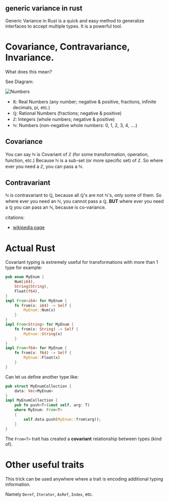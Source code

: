 generic variance in rust
---

Generic Variance in Rust is a quick and easy method to
generalize interfaces to accept multiple types. It is
a powerful tool.

# Covariance, Contravariance, Invariance.

What does this mean?


See Diagram:

![Numbers](/rust/variance/Number-systems.svg.png)

* ℝ: Real Numbers (any number; negative & positive, fractions, infinite decimals, pi, etc.)
* ℚ: Rational Numbers (fractions; negative & positive)
* ℤ: Integers (whole numbers; negative & positive)
* ℕ: Numbers (non-negative whole numbers: 0, 1, 2, 3, 4, ....)

## Covariance

You can say ℕ is Covariant of ℤ (for some transformation, operation, function, etc.)
Because ℕ is a sub-set (or more specific set) of ℤ. So where ever you need a ℤ, you can pass a ℕ.

## Contravariant

ℕ is contravariant to ℚ, because all ℚ's are not ℕ's, only some of them.
So where ever you need an ℕ, you cannot pass a ℚ. **BUT** where ever you
need a ℚ you can pass an ℕ, because is co-variance.


citations:

* [wikipedia page](https://en.wikipedia.org/wiki/Covariance_and_contravariance_%28computer_science%29)

# Actual Rust

Covariant typing is extremely useful for transformations with more than 1 type for example:

```rust
pub enum MyEnum {
    Num(i64),
    String(String),
    Float(f64),
}
impl From<i64> for MyEnum {
    fn from(x: i64) -> Self {
        MyEnum::Num(x)
    }
}
impl From<String> for MyEnum {
    fn from(x: String) -> Self {
        MyEnum::String(x)
    }
}
impl From<f64> for MyEnum {
    fn from(x: f64) -> Self {
        MyEnum::Float(x)
    }
}
```

Can let us define another type like:

```rust
pub struct MyEnumCollection {
    data: Vec<MyEnum>
}
impl MyEnumCollection {
    pub fn push<T>(&mut self, arg: T)
    where MyEnum: From<T>
    {
        self.data.push(MyEnum::from(arg));
    }
}
```

The `From<T>` trait has created a **covariant** relationship between types (kind of).

# Other useful traits

This trick can be used anywhere where a trait is encoding additional typing information.

Namely `Deref`, `Iterator`, `AsRef`, `Index`, etc.

